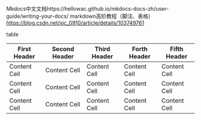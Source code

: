Mkdocs中文文档https://hellowac.github.io/mkdocs-docs-zh/user-guide/writing-your-docs/
markdown高阶教程（脚注、表格）https://blog.csdn.net/sjc_0910/article/details/103749761

table

| First Header | Second Header | Third Header | Forth Header | Fifth Header |
| ------------ | ------------- | ------------ | ------------ | ------------ |
| Content Cell | Content Cell  | Content Cell | Content Cell | Content Cell |
| Content Cell | Content Cell  | Content Cell | Content Cell | Content Cell |
| Content Cell | Content Cell  | Content Cell | Content Cell | Content Cell |